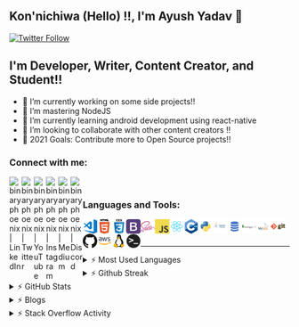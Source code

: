 ## Kon'nichiwa (Hello) !!, I'm Ayush Yadav 👋

[![Twitter Follow](https://img.shields.io/twitter/follow/binaryphoenix?color=1DA1F2&logo=twitter&style=for-the-badge)](https://twitter.com/intent/follow?original_referer=https%3A%2F%2Fgithub.com%2Fblackphoenix42&screen_name=binaryphoenix)

## I'm Developer, Writer, Content Creator, and Student!!

- 🔭 I’m currently working on some side projects!!
- 🌱 I’m mastering NodeJS
- 📱 I’m currently learning android development using react-native
- 👯 I’m looking to collaborate with other content creators !!
- 🥅 2021 Goals: Contribute more to Open Source projects!!

### Connect with me:

[<img align="left" alt="binaryphoenix | LinkedIn" width="22px" src="https://unpkg.com/simple-icons@v4/icons/linkedin.svg" />][linkedin]
[<img align="left" alt="binaryphoenix | Twitter" width="22px" src="https://cdn.jsdelivr.net/npm/simple-icons@v4/icons/twitter.svg" />][twitter]
[<img align="left" alt="binaryphoenix | YouTube" width="22px" src="https://cdn.jsdelivr.net/npm/simple-icons@v3/icons/youtube.svg" />][youtube]
[<img align="left" alt="binaryphoenix | Instagram" width="22px" src="https://cdn.jsdelivr.net/npm/simple-icons@v3/icons/instagram.svg" />][instagram]
[<img align="left" alt="binaryphoenix | Medium" width="22px" src="https://cdn.jsdelivr.net/npm/simple-icons@v3/icons/medium.svg" />][medium]
[<img align="left" alt="binaryphoenix | Discord" width="22px" src="https://cdn.jsdelivr.net/npm/simple-icons@v3/icons/discord.svg" />][discord]
<br />

### Languages and Tools:

<img align="left" alt="Visual Studio Code" width="26px" src="https://raw.githubusercontent.com/github/explore/80688e429a7d4ef2fca1e82350fe8e3517d3494d/topics/visual-studio-code/visual-studio-code.png" />
<img align="left" alt="HTML5" width="26px" src="https://raw.githubusercontent.com/github/explore/80688e429a7d4ef2fca1e82350fe8e3517d3494d/topics/html/html.png" />
<img align="left" alt="CSS3" width="26px" src="https://raw.githubusercontent.com/github/explore/80688e429a7d4ef2fca1e82350fe8e3517d3494d/topics/css/css.png" />
<img align="left" alt="Bootstrap" width="26px" src="https://raw.githubusercontent.com/github/explore/80688e429a7d4ef2fca1e82350fe8e3517d3494d/topics/bootstrap/bootstrap.png" />
<img align="left" alt="Sass" width="26px" src="https://raw.githubusercontent.com/github/explore/80688e429a7d4ef2fca1e82350fe8e3517d3494d/topics/sass/sass.png" />
<img align="left" alt="JavaScript" width="26px" src="https://raw.githubusercontent.com/github/explore/80688e429a7d4ef2fca1e82350fe8e3517d3494d/topics/javascript/javascript.png" />
<img align="left" alt="React" width="26px" src="https://raw.githubusercontent.com/github/explore/80688e429a7d4ef2fca1e82350fe8e3517d3494d/topics/react/react.png" />
<img align="left" alt="CPP" width="26px" src="https://raw.githubusercontent.com/github/explore/80688e429a7d4ef2fca1e82350fe8e3517d3494d/topics/cpp/cpp.png" />
<img align="left" alt="Python" width="26px" src="https://raw.githubusercontent.com/github/explore/80688e429a7d4ef2fca1e82350fe8e3517d3494d/topics/python/python.png" />
<img align="left" alt="Java" width="26px" src="https://raw.githubusercontent.com/github/explore/80688e429a7d4ef2fca1e82350fe8e3517d3494d/topics/java/java.png" />
<img align="left" alt="SQL" width="26px" src="https://raw.githubusercontent.com/github/explore/80688e429a7d4ef2fca1e82350fe8e3517d3494d/topics/sql/sql.png" />
<img align="left" alt="MongoDB" width="26px" src="https://raw.githubusercontent.com/github/explore/78df643247d429f6cc873026c0622819ad797942/topics/mongodb/mongodb.png" />
<img align="left" alt="MySQL" width="26px" src="https://raw.githubusercontent.com/github/explore/80688e429a7d4ef2fca1e82350fe8e3517d3494d/topics/mysql/mysql.png" />
<img align="left" alt="Git" width="26px" src="https://raw.githubusercontent.com/github/explore/80688e429a7d4ef2fca1e82350fe8e3517d3494d/topics/git/git.png" />
<img align="left" alt="GitHub" width="26px" src="https://raw.githubusercontent.com/github/explore/78df643247d429f6cc873026c0622819ad797942/topics/github/github.png" />
<img align="left" alt="AWS" width="26px" src="https://raw.githubusercontent.com/github/explore/78df643247d429f6cc873026c0622819ad797942/topics/aws/aws.png" />
<img align="left" alt="Linux" width="26px" src="https://raw.githubusercontent.com/github/explore/80688e429a7d4ef2fca1e82350fe8e3517d3494d/topics/linux/linux.png" />
<img align="left" alt="Terminal" width="26px" src="https://raw.githubusercontent.com/github/explore/80688e429a7d4ef2fca1e82350fe8e3517d3494d/topics/terminal/terminal.png" />

<br />
<br />

---

<details>
  <summary>⚡ Most Used Languages</summary>

![Top Langs](https://github-readme-stats.vercel.app/api/top-langs/?username=blackphoenix42&theme=dracula)]

</details>

<details>
  <summary>⚡ Github Streak</summary>

![GitHub Streak](https://github-readme-streak-stats.herokuapp.com/?user=blackphoenix42&theme=dark)]

</details>

<details>
  <summary>⚡ GitHub Stats</summary>

  <img align="left" alt="binaryphoenix's GitHub Stats" src="https://readmemd-stats-blackphoenix42.vercel.app/api?username=blackphoenix42&show_icons=true&theme=dracula" />

</details>

<details>
  <summary>⚡ Blogs</summary>
<!-- BLOG-POST-LIST:START -->
- [Three Ways to Solve the Two Number Sum Problem](https://binaryphoenix01.medium.com/the-two-number-sum-problem-c4f36c7528f5?source=rss-4009e2c77a------2)
<!-- BLOG-POST-LIST:END -->
</details>

<details>
  <summary>⚡ Stack Overflow Activity</summary>
<!-- STACKOVERFLOW:START -->
- [Answer by Binary Phoenix for Does if/else statements require continue?](https://stackoverflow.com/questions/64892184/does-if-else-statements-require-continue/64892444#64892444)
- [Answer by Binary Phoenix for Print a string and then print the string next to the next sting in python list](https://stackoverflow.com/questions/64809536/print-a-string-and-then-print-the-string-next-to-the-next-sting-in-python-list/64809641#64809641)
- [Answer by Binary Phoenix for Hi can someone help explain why my code isn't working?](https://stackoverflow.com/questions/61691684/hi-can-someone-help-explain-why-my-code-isnt-working/61692250#61692250)
<!-- STACKOVERFLOW:END -->
</details>

<!-- <details>
  <summary>⚡ Recent GitHub Activity</summary>

START_SECTION:activity // comment it

END_SECTION:activity // comment it

</details> -->

[youtube]: https://youtube.com/channel/UCcINlOM-rC1_8yiRGH_iFBg
[instagram]: https://www.instagram.com/binary.phoenix/
[medium]: https://medium.com/@binaryphoenix01
[discord]: https://discord.gg/mRUZEhD
[twitter]: https://www.twitter.com/BinaryPhoenix/
[linkedin]: https://www.linkedin.com/in/ayushyadav/
